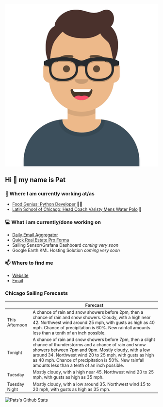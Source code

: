 [![Social banner for p-j-falconer](https://raw.githubusercontent.com/P-J-FALCONER/P-J-FALCONER/master/assets/avataaars.svg)](https://patfalconer.com/)
## Hi :wave: my name is Pat

### 💼 Where I am currently working at/as
- [Food Genius: Python Developer](https://getfoodgenius.com/) 🍔🐍
- [Latin School of Chicago: Head Coach Varisty Mens Water Polo](https://www.latinschool.org/) 🤽


### 💻 What i am currently/done working on
 - [Daily Email Aggregator](https://github.com/P-J-FALCONER/dott_daily_mail)
 - [Quick Real Estate Pro Forma](https://github.com/P-J-FALCONER/henry)
 - Sailing Sensor/Grafana Dashboard *coming very soon*
 - Google Earth KML Hosting Solution *coming very soon*

### 📫 Where to find me
 - [Website](https://patfalconer.com/)
 - [Email](mailto:patrick.j.falconer@gmail.com)


### Chicago Sailing Forecasts
|   | Forecast  |
|---|---|
| This Afternoon | A chance of rain and snow showers before 2pm, then a chance of rain and snow showers. Cloudy, with a high near 42. Northwest wind around 25 mph, with gusts as high as 40 mph. Chance of precipitation is 60%. New rainfall amounts less than a tenth of an inch possible. |
| Tonight | A chance of rain and snow showers before 7pm, then a slight chance of thunderstorms and a chance of rain and snow showers between 7pm and 9pm. Mostly cloudy, with a low around 34. Northwest wind 20 to 25 mph, with gusts as high as 40 mph. Chance of precipitation is 50%. New rainfall amounts less than a tenth of an inch possible. |
| Tuesday | Mostly cloudy, with a high near 45. Northwest wind 20 to 25 mph, with gusts as high as 35 mph. |
| Tuesday Night | Mostly cloudy, with a low around 35. Northwest wind 15 to 20 mph, with gusts as high as 35 mph. |

![Pats's Github Stats](https://github-readme-stats.vercel.app/api?username=p-j-falconer&show_icons=true&theme=radical)
